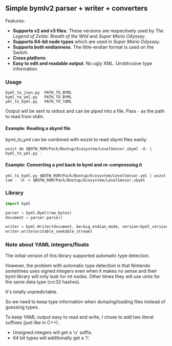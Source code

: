 ## Simple bymlv2 parser + writer + converters

Features:

* **Supports v2 and v3 files.** These versions are respectively used by
*The Legend of Zelda: Breath of the Wild* and *Super Mario Odyssey*.
* **Supports 64-bit node types** which are used in *Super Mario Odyssey*.
* **Supports both endianness**. The little-endian format is used on the Switch.
* **Cross platform**.
* **Easy to edit and readable output**. No ugly XML. Unobtrusive type information.

### Usage

```shell
byml_to_json.py  PATH_TO_BYML
byml_to_yml.py   PATH_TO_BYML
yml_to_byml.py   PATH_TO_YAML
```

Output will be sent to stdout and can be piped into a file. Pass `-` as the path to read from stdin.

#### Example: Reading a sbyml file
byml_to_yml can be combined with wszst to read sbyml files easily:

```
wszst de $BOTW_ROM/Pack/Bootup/Ecosystem/LevelSensor.sbyml -d- | byml_to_yml.py -
```

#### Example: Converting a yml back to byml and re-compressing it
```
yml_to_byml.py $BOTW_ROM/Pack/Bootup/Ecosystem/LevelSensor.yml | wszst com - -d- > $BOTW_ROM/Pack/Bootup/Ecosystem/LevelSensor.sbyml
```

### Library

```python
import byml

parser = byml.Byml(raw_bytes)
document = parser.parse()

writer = byml.Writer(document, be=big_endian_mode, version=byml_version)
writer.write(writable_seekable_stream)
```

### Note about YAML integers/floats

The initial version of this library supported automatic type detection.

However, the problem with automatic type detection is that Nintendo sometimes
uses signed integers even when it makes no sense and their byml
library will only look for int nodes. Other times they will use
uints for the same data type (crc32 hashes).

It's totally unpredictable.

So we need to keep type information when dumping/loading files
instead of guessing types.

To keep YAML output easy to read and write, I chose to add
two literal suffixes (just like in C++).

* Unsigned integers will get a 'u' suffix.
* 64 bit types will additionally get a 'l'.

